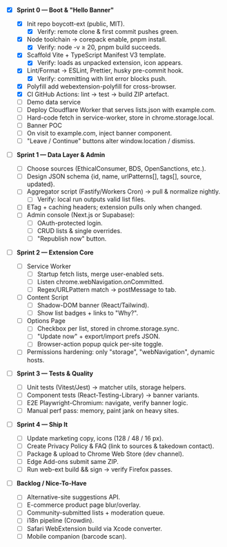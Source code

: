 - [x] **Sprint 0 — Boot & "Hello Banner"**

  - [x] Init repo boycott-ext (public, MIT).
    - [x] Verify: remote clone & first commit pushes green.
  - [x] Node toolchain → corepack enable, pnpm install.
    - [x] Verify: node -v ≥ 20, pnpm build succeeds.
  - [x] Scaffold Vite + TypeScript Manifest V3 template.
    - [x] Verify: loads as unpacked extension, icon appears.
  - [x] Lint/Format → ESLint, Prettier, husky pre-commit hook.
    - [x] Verify: committing with lint error blocks push.
  - [x] Polyfill add webextension-polyfill for cross-browser.
  - [x] CI GitHub Actions: lint → test → build ZIP artefact.
  - [ ] Demo data service
  - [ ] Deploy Cloudflare Worker that serves lists.json with example.com.
  - [ ] Hard-code fetch in service-worker, store in chrome.storage.local.
  - [ ] Banner POC
  - [ ] On visit to example.com, inject banner component.
  - [ ] "Leave / Continue" buttons alter window.location / dismiss.

- [ ] **Sprint 1 — Data Layer & Admin**

  - [ ] Choose sources (EthicalConsumer, BDS, OpenSanctions, etc.).
  - [ ] Design JSON schema {id, name, urlPatterns[], tags[], source, updated}.
  - [ ] Aggregator script (Fastify/Workers Cron) → pull & normalize nightly.
    - [ ] Verify: local run outputs valid list files.
  - [ ] ETag + caching headers; extension pulls only when changed.
  - [ ] Admin console (Next.js or Supabase):
    - [ ] OAuth-protected login.
    - [ ] CRUD lists & single overrides.
    - [ ] "Republish now" button.

- [ ] **Sprint 2 — Extension Core**

  - [ ] Service Worker
    - [ ] Startup fetch lists, merge user-enabled sets.
    - [ ] Listen chrome.webNavigation.onCommitted.
    - [ ] Regex/URLPattern match → postMessage to tab.
  - [ ] Content Script
    - [ ] Shadow-DOM banner (React/Tailwind).
    - [ ] Show list badges + links to "Why?".
  - [ ] Options Page
    - [ ] Checkbox per list, stored in chrome.storage.sync.
    - [ ] "Update now" + export/import prefs JSON.
    - [ ] Browser-action popup quick per-site toggle.
  - [ ] Permissions hardening: only "storage", "webNavigation", dynamic hosts.

- [ ] **Sprint 3 — Tests & Quality**

  - [ ] Unit tests (Vitest/Jest) → matcher utils, storage helpers.
  - [ ] Component tests (React-Testing-Library) → banner variants.
  - [ ] E2E Playwright-Chromium: navigate, verify banner logic.
  - [ ] Manual perf pass: memory, paint jank on heavy sites.

- [ ] **Sprint 4 — Ship It**

  - [ ] Update marketing copy, icons (128 / 48 / 16 px).
  - [ ] Create Privacy Policy & FAQ (link to sources & takedown contact).
  - [ ] Package & upload to Chrome Web Store (dev channel).
  - [ ] Edge Add-ons submit same ZIP.
  - [ ] Run web-ext build && sign → verify Firefox passes.

- [ ] **Backlog / Nice-To-Have**
  - [ ] Alternative-site suggestions API.
  - [ ] E-commerce product page blur/overlay.
  - [ ] Community-submitted lists + moderation queue.
  - [ ] i18n pipeline (Crowdin).
  - [ ] Safari WebExtension build via Xcode converter.
  - [ ] Mobile companion (barcode scan).
